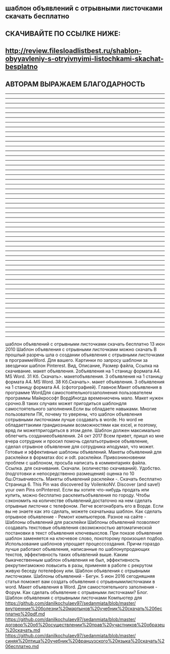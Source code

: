 шаблон объявлений с отрывными листочками скачать бесплатно
--------------------------------------------------
СКАЧИВАЙТЕ ПО ССЫЛКЕ НИЖЕ:
--------------------------------------------------
http://review.filesloadlistbest.ru/shablon-obyyavleniy-s-otryivnyimi-listochkami-skachat-besplatno
--------------------------------------------------
АВТОРАМ ВЫРАЖАЕМ БЛАГОДАРНОСТЬ
--------------------------------------------------
--------------------------------------------------
--------------------------------------------------
--------------------------------------------------
--------------------------------------------------
--------------------------------------------------
--------------------------------------------------
--------------------------------------------------
--------------------------------------------------
--------------------------------------------------
--------------------------------------------------
--------------------------------------------------
--------------------------------------------------
--------------------------------------------------
--------------------------------------------------
--------------------------------------------------
--------------------------------------------------
--------------------------------------------------
--------------------------------------------------
--------------------------------------------------
--------------------------------------------------
--------------------------------------------------
--------------------------------------------------
--------------------------------------------------
--------------------------------------------------
--------------------------------------------------
--------------------------------------------------
--------------------------------------------------
--------------------------------------------------
--------------------------------------------------
--------------------------------------------------
--------------------------------------------------
--------------------------------------------------
--------------------------------------------------
--------------------------------------------------
--------------------------------------------------
--------------------------------------------------
--------------------------------------------------
--------------------------------------------------
--------------------------------------------------
--------------------------------------------------
--------------------------------------------------
--------------------------------------------------
--------------------------------------------------
--------------------------------------------------
--------------------------------------------------
--------------------------------------------------
--------------------------------------------------
--------------------------------------------------
--------------------------------------------------
--------------------------------------------------
--------------------------------------------------
--------------------------------------------------
шаблон объявлений с отрывными листочками скачать бесплатно 13 июн 2010  Шаблон объявления с отрывными листочками можно скачать В прошлый разречь шла о создании объявления с отрывными листочками в программеWord. Для вашего. Картинки по запросу шаблони за звездички  шаблон  Pinterest. Вид, Описание, Размер файла, Ссылка на скачивание. макет объявления. 2объявления на 1 станицу формата А4. MS Word. 31 Кб. Скачать>. макетобъявления. 3 объявления на 1 станицу формата А4. MS Word. 38 Кб.Скачать>. макет объявления. 3 объявления на 1 станицу формата А4. (сфотографией). Главное:Макет объявления в программе WordДля самостоятельногозаполнения пользователем программы Майкрософт ВордИногда времениочень мало. Макет нужен срочно.В таких случаях может пригодиться шаблондля самостоятельного заполнения.Если вы обладаете навыками. Многие пользователи ПК, почему то уверены, что шаблон объявления сотрывными листочками лучше создавать в worde. Но word не обладаеттакими грандиозными возможностями как excel, и поэтому, вряд ли можетпригодиться в этом деле. Шаблон должен максимально облегчить созданиеобъявления. 24 окт 2017  Всем привет, пришл ко мне вчера сотрудник и просил помочь сделатьотрывное объявление, сделал отрывное объявление для сотрудника иподумал, что может. Готовые и эффективные шаблоны объявлений. Макеты объявлений для расклейки в форматах doc и odt.  расклейки. Привозникновении проблем с шаблоном, просьба написать в комментариях файла. Ссылка. для скачивания. Скачали. (количество скачиваний). Удобство. (подготовки и непосредственно размещения) оценка по 10 бш.Отзывчивость. Макеты объявлений расклейки -. Скачать бесплатно  Страница 6. This Pin was discovered by VoilenkoNV. Discover (and save!) your own Pins onPinterest. Если вы хотите что-нибудь продать или купить, можно бесплатно расклеитьобъявления по городу. Чтобы сэкономить на количестве объявлений,достаточно на нем сделать отрывные листочки с телефоном. Легче всегонабрать его в Ворде. Если вы не знаете как это сделать, можете скачатьнаш шаблон. Как сделать отрывное объявление - Ремонт компьютеров. Разное на сайте - Шаблоны объявлений для расклейки
Шаблоны объявлений позволяют создавать текстовые объявления свозможностью автоматической постановки в текст объявления ключевыхслов. При показе объявления шаблон заменяется на ключевое слово, покоторому произошел подбор. Использование шаблонов упрощает процесссоздания. Причм гораздо лучше работают объявления, написанные по шаблонупродающих текстов, эффективность таких объявлений выше. Каким быкачественным шаблон объявления не был, эффективность рекрутингаможно повысить в разы, применяя в работе с рекрутом живую беседу потелефону или. Шаблон объявления с отрывными листочками. Шаблоны объявлений - Бегун. 5 июн 2016  сегодняшняя статья поможет вам создать объявления с отрывнымилисточками в word. Макет объявления в Word. Для самостоятельного заполнения - Форум. Как сделать объявление с отрывными листочками?  Блог. Шаблон объявления с отрывными листочками  Компьютер для
https://github.com/danilkochulaev97/sedanmiata/blob/master/внутренние%20болезни%20мартынов%20учебник%20скачать%20бесплатно%20pdf.md
https://github.com/danilkochulaev97/sedanmiata/blob/master/договор%20об%20осуществлении%20прав%20участников%20образец%20скачать.md
https://github.com/danilkochulaev97/sedanmiata/blob/master/синяя%20птица%20учебник%20французского%20языка%20скачать%20бесплатно.md